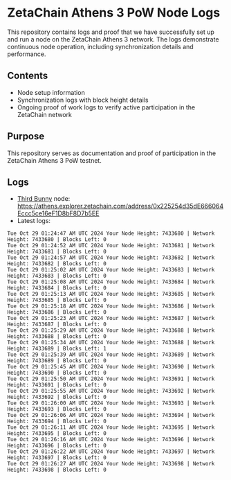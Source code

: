 # ZetaChain Athens 3 PoW Node Logs
This repository contains logs and proof that we have successfully set up and run a node on the ZetaChain Athens 3 network. The logs demonstrate continuous node operation, including synchronization details and performance.

## Contents
- Node setup information
- Synchronization logs with block height details
- Ongoing proof of work logs to verify active participation in the ZetaChain network

## Purpose
This repository serves as documentation and proof of participation in the ZetaChain Athens 3 PoW testnet.

## Logs

- [Third Bunny](https://thirdbunny.xyz/) node: https://athens.explorer.zetachain.com/address/0x225254d35dE666064Eccc5ce16eF1D8bF8D7b5EE
- Latest logs:
```
Tue Oct 29 01:24:47 AM UTC 2024 Your Node Height: 7433680 | Network Height: 7433680 | Blocks Left: 0
Tue Oct 29 01:24:52 AM UTC 2024 Your Node Height: 7433681 | Network Height: 7433681 | Blocks Left: 0
Tue Oct 29 01:24:57 AM UTC 2024 Your Node Height: 7433682 | Network Height: 7433682 | Blocks Left: 0
Tue Oct 29 01:25:02 AM UTC 2024 Your Node Height: 7433683 | Network Height: 7433683 | Blocks Left: 0
Tue Oct 29 01:25:08 AM UTC 2024 Your Node Height: 7433684 | Network Height: 7433684 | Blocks Left: 0
Tue Oct 29 01:25:13 AM UTC 2024 Your Node Height: 7433685 | Network Height: 7433685 | Blocks Left: 0
Tue Oct 29 01:25:18 AM UTC 2024 Your Node Height: 7433686 | Network Height: 7433686 | Blocks Left: 0
Tue Oct 29 01:25:23 AM UTC 2024 Your Node Height: 7433687 | Network Height: 7433687 | Blocks Left: 0
Tue Oct 29 01:25:29 AM UTC 2024 Your Node Height: 7433688 | Network Height: 7433688 | Blocks Left: 0
Tue Oct 29 01:25:34 AM UTC 2024 Your Node Height: 7433688 | Network Height: 7433689 | Blocks Left: 1
Tue Oct 29 01:25:39 AM UTC 2024 Your Node Height: 7433689 | Network Height: 7433689 | Blocks Left: 0
Tue Oct 29 01:25:45 AM UTC 2024 Your Node Height: 7433690 | Network Height: 7433690 | Blocks Left: 0
Tue Oct 29 01:25:50 AM UTC 2024 Your Node Height: 7433691 | Network Height: 7433691 | Blocks Left: 0
Tue Oct 29 01:25:55 AM UTC 2024 Your Node Height: 7433692 | Network Height: 7433692 | Blocks Left: 0
Tue Oct 29 01:26:00 AM UTC 2024 Your Node Height: 7433693 | Network Height: 7433693 | Blocks Left: 0
Tue Oct 29 01:26:06 AM UTC 2024 Your Node Height: 7433694 | Network Height: 7433694 | Blocks Left: 0
Tue Oct 29 01:26:11 AM UTC 2024 Your Node Height: 7433695 | Network Height: 7433695 | Blocks Left: 0
Tue Oct 29 01:26:16 AM UTC 2024 Your Node Height: 7433696 | Network Height: 7433696 | Blocks Left: 0
Tue Oct 29 01:26:22 AM UTC 2024 Your Node Height: 7433697 | Network Height: 7433697 | Blocks Left: 0
Tue Oct 29 01:26:27 AM UTC 2024 Your Node Height: 7433698 | Network Height: 7433698 | Blocks Left: 0
```
